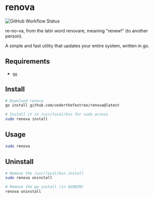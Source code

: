 # renova
![GitHub Workflow Status](https://img.shields.io/github/actions/workflow/status/underthefoxtree/renova/go-build.yml?branch=main)

re-no-va, from the latin word renovare, meaning "renew!" (to another person).

A simple and fast utility that updates your entire system, written in go.

## Requirements
- [`go`](https://go.dev/)

## Install
```bash
# Downlaod renova
go install github.com/underthefoxtree/renova@latest

# Install it in /usr/local/bin for sudo access
sudo renova install
```

## Usage
```bash
sudo renova
```

## Uninstall
```bash
# Remove the /usr/local/bin install
sudo renova uninstall

# Remove the go install (in $GOBIN)
renova uninstall
```
